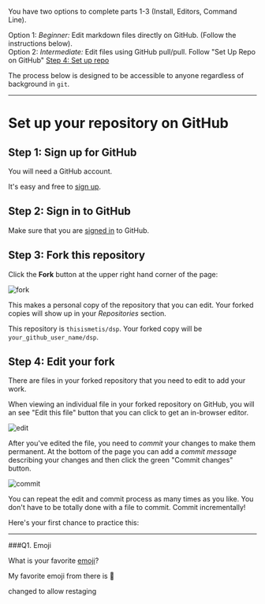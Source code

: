 You have two options to complete parts 1-3 (Install, Editors, Command Line).  

Option 1:  _Beginner:_ Edit markdown files directly on GitHub.  (Follow the instructions below).  
Option 2:  _Intermediate:_ Edit files using GitHub pull/pull.  Follow "Set Up Repo on GitHub" [Step 4: Set up repo ](04-set_up_repo.md)

The process below is designed to be accessible to anyone regardless of background in `git`. 

---

# Set up your repository on GitHub


## Step 1: Sign up for GitHub

You will need a GitHub account.

It's easy and free to [sign up](https://github.com/join).


## Step 2: Sign in to GitHub

Make sure that you are [signed in](https://github.com/login) to GitHub.


## Step 3: Fork this repository

Click the **Fork** button at the upper right hand corner of the page:

![fork](img/forking_repo.png)

This makes a personal copy of the repository that you can edit. Your forked copies will show up in your *Repositories* section.

This repository is `thisismetis/dsp`. Your forked copy will be `your_github_user_name/dsp`.


## Step 4: Edit your fork  

There are files in your forked repository that you need to edit to add your work.

When viewing an individual file in your forked repository on GitHub, you will an see "Edit this file" button that you can click to get an in-browser editor.

![edit](img/edit_file.png)

After you've edited the file, you need to _commit_ your changes to make them permanent. At the bottom of the page you can add a _commit message_ describing your changes and then click the green "Commit changes" button.

![commit](img/commit_file.png)

You can repeat the edit and commit process as many times as you like. You don't have to be totally done with a file to commit. Commit incrementally!

Here's your first chance to practice this:

---

###Q1. Emoji

What is your favorite [emoji](http://www.emoji-cheat-sheet.com/)?

My favorite emoji from there is :triumph:

changed to allow restaging
